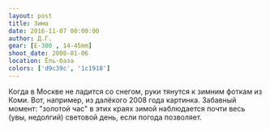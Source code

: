 ```yaml
---
layout: post
title: Зима
date: 2016-11-07 00:00:00
author: Д.Г.
gear: [E-300 , 14-45mm]
shoot_date: 2008-01-06
location: Ёль-база
colors: ['d9c39c', '1c1918']
---
```


Когда в Москве не ладится со снегом, руки тянутся к зимним фоткам из Коми. Вот, например, из далёкого 2008 года картинка. Забавный момент: "золотой час" в этих краях зимой наблюдается почти весь (увы, недолгий) световой день, если погода позволяет.
